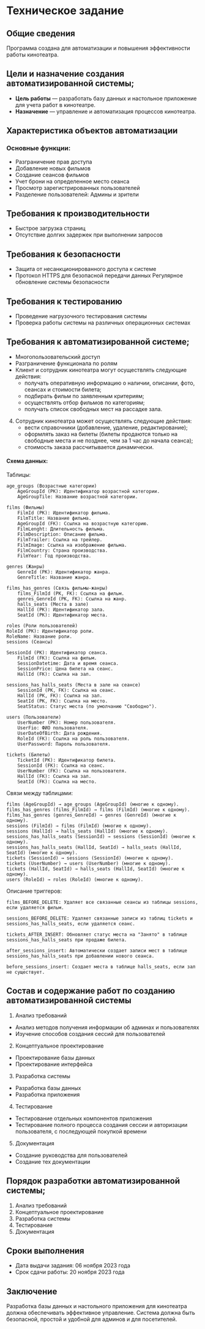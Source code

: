 # Техническое задание
## Общие сведения
Программа создана для автоматизации и повышения эффективности работы кинотеатра.

## Цели и назначение создания автоматизированной системы;
- **Цель работы** — разработать базу данных и настольное приложение для учета работ в кинотеатре.
- **Назначение** — управление и автоматизация процессов кинотеатра.

##  Характеристика объектов автоматизации
### Основные функции:
- Разграничение прав доступа
- Добавление новых фильмов
- Создание сеансов фильмов
- Учет брони на определенное место сеанса
- Просмотр зарегистрированных пользователей
- Разделение пользователей: Админы и зрители

## Требования к производительности
- Быстрое загрузка страниц
- Отсутствие долгих задержек при выполнении запросов

## Требования к безопасности
- Защита от несанкционированного доступа к системе
- Протокол HTTPS для безопасной передачи данных Регулярное обновление системы безопасности

## Требования к тестированию
- Проведение нагрузочного тестирования системы
- Проверка работы системы на различных операционных системах

## Требования к автоматизированной системе;
- Многопользовательский доступ 
- Разграничение функционала по ролям 
- Клиент и сотрудник кинотеатра могут осуществлять следующие
   действия: 
  - получать оперативную информацию о наличии, описании, фото,
     сеансах и стоимости билета;
  - подбирать фильм по заявленным критериям;
  - осуществлять отбор фильмов по категориям; 
  - получать список свободных мест на рассадке зала.
4. Сотрудник кинотеатра может осуществлять следующие действия:
   - вести справочники (добавление, удаление, редактирование);
   - оформлять заказ на билеты (билеты продаются только на свободные
      места и не позднее, чем за 1 час до начала сеанса);
   - стоимость заказа рассчитывается динамически.

#### Схема данных:
Таблицы: 

    age_groups (Возрастные категории)
        AgeGroupId (PK): Идентификатор возрастной категории.
        AgeGroupTile: Название возрастной категории.
    
    films (Фильмы)
        FilmId (PK): Идентификатор фильма.
        FilmTitle: Название фильма.
        AgeGroupId (FK): Ссылка на возрастную категорию.
        FilmLenght: Длительность фильма.
        FilmDescription: Описание фильма.
        FilmTrailer: Ссылка на трейлер.
        FilmImage: Ссылка на изображение фильма.
        FilmCountry: Страна производства.
        FilmYear: Год производства.

    genres (Жанры)
        GenreId (PK): Идентификатор жанра.
        GenreTitle: Название жанра.

    films_has_genres (Связь фильмы-жанры)
        films_FilmId (PK, FK): Ссылка на фильм.
        genres_GenreId (PK, FK): Ссылка на жанр.
        halls_seats (Места в зале)
        HallId (PK): Идентификатор зала.
        SeatId (PK): Идентификатор места.

    roles (Роли пользователей)
    RoleId (PK): Идентификатор роли.
    RoleName: Название роли.
    sessions (Сеансы)

    SessionId (PK): Идентификатор сеанса.
        FilmId (FK): Ссылка на фильм.
        SessionDatetime: Дата и время сеанса.
        SessionPrice: Цена билета на сеанс.
        HallId (FK): Ссылка на зал.

    sessions_has_halls_seats (Места в зале на сеансе)
        SessionId (PK, FK): Ссылка на сеанс.
        HallId (PK, FK): Ссылка на зал.
        SeatId (PK, FK): Ссылка на место.
        SeatStatus: Статус места (по умолчанию "Свободно").

    users (Пользователи)
        UserNumber (PK): Номер пользователя.
        UserFio: ФИО пользователя.
        UserDateOfBirth: Дата рождения.
        RoleId (FK): Ссылка на роль пользователя.
        UserPassword: Пароль пользователя.

    tickets (Билеты)
        TicketId (PK): Идентификатор билета.
        SessionId (FK): Ссылка на сеанс.
        UserNumber (FK): Ссылка на пользователя.
        HallId (FK): Ссылка на зал.
        SeatId (FK): Ссылка на место.

Связи между таблицами:

    films (AgeGroupId) → age_groups (AgeGroupId) (многие к одному).
    films_has_genres (films_FilmId) → films (FilmId) (многие к одному).
    films_has_genres (genres_GenreId) → genres (GenreId) (многие к одному).
    sessions (FilmId) → films (FilmId) (многие к одному).
    sessions (HallId) → halls_seats (HallId) (многие к одному).
    sessions_has_halls_seats (SessionId) → sessions (SessionId) (многие к одному).
    sessions_has_halls_seats (HallId, SeatId) → halls_seats (HallId, SeatId) (многие к одному).
    tickets (SessionId) → sessions (SessionId) (многие к одному).
    tickets (UserNumber) → users (UserNumber) (многие к одному).
    tickets (HallId, SeatId) → halls_seats (HallId, SeatId) (многие к одному).
    users (RoleId) → roles (RoleId) (многие к одному).

Описание триггеров:

    films_BEFORE_DELETE: Удаляет все связанные сеансы из таблицы sessions, если удаляется фильм.

    sessions_BEFORE_DELETE: Удаляет связанные записи из таблиц tickets и sessions_has_halls_seats, если удаляется сеанс.

    tickets_AFTER_INSERT: Обновляет статус места на "Занято" в таблице sessions_has_halls_seats при продаже билета.

    after_sessions_insert: Автоматически создает записи мест в таблице sessions_has_halls_seats при добавлении нового сеанса.

    before_sessions_insert: Создает места в таблице halls_seats, если зал не существует.

## Состав и содержание работ по созданию автоматизированной системы
1) Анализ требований
- Анализ методов получения информации об админах и пользователях
- Изучение способов создания сессий для пользователей
2) Концептуальное проектирование
- Проектирование базы данных
- Проектирование интерфейса
3) Разработка системы
- Разработка базы данных
- Разработка приложения
4) Тестирование
- Тестирование отдельных компонентов приложения
- Тестирование полного процесса создания сессии и авторизации пользователя, с последующей покупкой времени
5) Документация
- Создание руководства для пользователей
- Создание тех документации

## Порядок разработки автоматизированной системы;
1) Анализ требований
2) Концептуальное проектирование
3) Разработка системы
4) Тестирование
5) Документация

## Сроки выполнения
- Дата выдачи задания: 06 ноября 2023 года
- Срок сдачи работы: 20 ноября 2023 года

## Заключение
Разработка базы данных и настольного приложения для кинотеатра должна обеспечивать эффективное управление. Система должна быть безопасной, простой и удобной для админов и для посетителей.